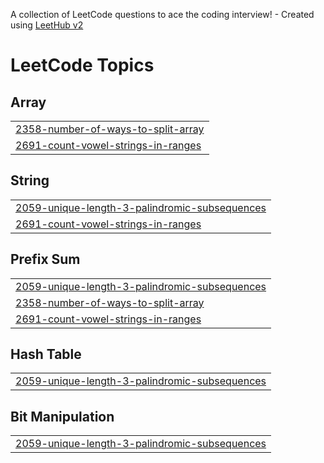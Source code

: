 A collection of LeetCode questions to ace the coding interview! - Created using [LeetHub v2](https://github.com/arunbhardwaj/LeetHub-2.0)
<!---LeetCode Topics Start-->
# LeetCode Topics
## Array
|  |
| ------- |
| [2358-number-of-ways-to-split-array](https://github.com/Vishal7091/leetcode/tree/master/2358-number-of-ways-to-split-array) |
| [2691-count-vowel-strings-in-ranges](https://github.com/Vishal7091/leetcode/tree/master/2691-count-vowel-strings-in-ranges) |
## String
|  |
| ------- |
| [2059-unique-length-3-palindromic-subsequences](https://github.com/Vishal7091/leetcode/tree/master/2059-unique-length-3-palindromic-subsequences) |
| [2691-count-vowel-strings-in-ranges](https://github.com/Vishal7091/leetcode/tree/master/2691-count-vowel-strings-in-ranges) |
## Prefix Sum
|  |
| ------- |
| [2059-unique-length-3-palindromic-subsequences](https://github.com/Vishal7091/leetcode/tree/master/2059-unique-length-3-palindromic-subsequences) |
| [2358-number-of-ways-to-split-array](https://github.com/Vishal7091/leetcode/tree/master/2358-number-of-ways-to-split-array) |
| [2691-count-vowel-strings-in-ranges](https://github.com/Vishal7091/leetcode/tree/master/2691-count-vowel-strings-in-ranges) |
## Hash Table
|  |
| ------- |
| [2059-unique-length-3-palindromic-subsequences](https://github.com/Vishal7091/leetcode/tree/master/2059-unique-length-3-palindromic-subsequences) |
## Bit Manipulation
|  |
| ------- |
| [2059-unique-length-3-palindromic-subsequences](https://github.com/Vishal7091/leetcode/tree/master/2059-unique-length-3-palindromic-subsequences) |
<!---LeetCode Topics End-->